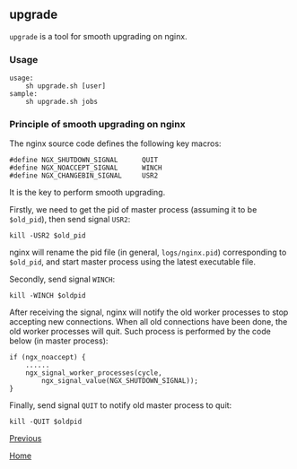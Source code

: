upgrade
--

`upgrade` is a tool for smooth upgrading on nginx.  

### Usage ###

    usage:
        sh upgrade.sh [user]
    sample:
        sh upgrade.sh jobs

### Principle of smooth upgrading on nginx ###

The nginx source code defines the following key macros:  

    #define NGX_SHUTDOWN_SIGNAL      QUIT
    #define NGX_NOACCEPT_SIGNAL      WINCH
    #define NGX_CHANGEBIN_SIGNAL     USR2

It is the key to perform smooth upgrading.  

Firstly, we need to get the pid of master process (assuming it to be `$old_pid`), then send signal `USR2`:  

    kill -USR2 $old_pid

nginx will rename the pid file (in general, `logs/nginx.pid`) corresponding to `$old_pid`, and start master process using the latest executable file.  

Secondly, send signal `WINCH`:  

    kill -WINCH $oldpid

After receiving the signal, nginx will notify the old worker processes to stop accepting new connections. When all old connections have been done, the old worker processes will quit. Such process is performed by the code below (in master process):  

    if (ngx_noaccept) {
        ......
        ngx_signal_worker_processes(cycle, 
            ngx_signal_value(NGX_SHUTDOWN_SIGNAL));
    }

Finally, send signal `QUIT` to notify old master process to quit:  

    kill -QUIT $oldpid

[Previous](index.md)

[Home](../index.md)